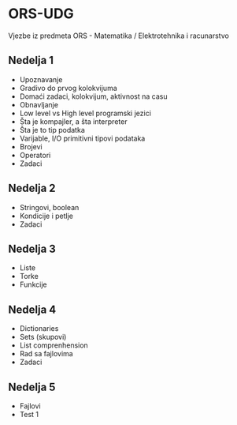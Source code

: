 # ORS-UDG
Vjezbe iz predmeta ORS - Matematika / Elektrotehnika i racunarstvo

## Nedelja 1
- Upoznavanje
- Gradivo do prvog kolokvijuma
- Domaći zadaci, kolokvijum, aktivnost na casu
- Obnavljanje
- Low level vs High level programski jezici
- Šta je kompajler, a šta interpreter
- Šta je to tip podatka
- Varijable, I/O primitivni tipovi podataka
- Brojevi
- Operatori
- Zadaci

## Nedelja 2
- Stringovi, boolean
- Kondicije i petlje
- Zadaci

## Nedelja 3
- Liste
- Torke
- Funkcije

## Nedelja 4 
- Dictionaries
- Sets (skupovi)
- List comprenhension
- Rad sa fajlovima
- Zadaci

## Nedelja 5
- Fajlovi
- Test 1
